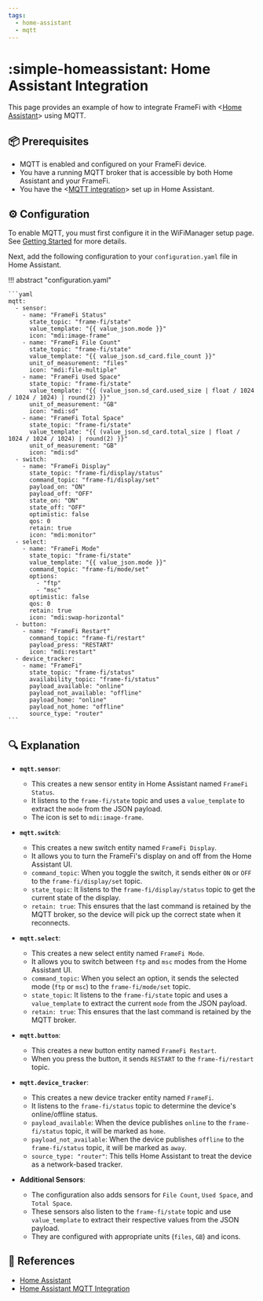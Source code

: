 ```yaml
---
tags:
  - home-assistant
  - mqtt
---
```

# :simple-homeassistant: Home Assistant Integration

This page provides an example of how to integrate FrameFi with <[Home Assistant][1]> using MQTT.

## :package: Prerequisites

- MQTT is enabled and configured on your FrameFi device.
- You have a running MQTT broker that is accessible by both Home Assistant and your FrameFi.
- You have the <[MQTT integration][2]> set up in Home Assistant.

## :gear: Configuration

To enable MQTT, you must first configure it in the WiFiManager setup page. See [Getting Started](getting-started.md#satellite-wi-fi-and-mqtt-setup) for more details.

Next, add the following configuration to your `configuration.yaml` file in Home Assistant.

!!! abstract "configuration.yaml"

    ```yaml
    mqtt:
      - sensor:
        - name: "FrameFi Status"
          state_topic: "frame-fi/state"
          value_template: "{{ value_json.mode }}"
          icon: "mdi:image-frame"
        - name: "FrameFi File Count"
          state_topic: "frame-fi/state"
          value_template: "{{ value_json.sd_card.file_count }}"
          unit_of_measurement: "files"
          icon: "mdi:file-multiple"
        - name: "FrameFi Used Space"
          state_topic: "frame-fi/state"
          value_template: "{{ (value_json.sd_card.used_size | float / 1024 / 1024 / 1024) | round(2) }}"
          unit_of_measurement: "GB"
          icon: "mdi:sd"
        - name: "FrameFi Total Space"
          state_topic: "frame-fi/state"
          value_template: "{{ (value_json.sd_card.total_size | float / 1024 / 1024 / 1024) | round(2) }}"
          unit_of_measurement: "GB"
          icon: "mdi:sd"
      - switch:
        - name: "FrameFi Display"
          state_topic: "frame-fi/display/status"
          command_topic: "frame-fi/display/set"
          payload_on: "ON"
          payload_off: "OFF"
          state_on: "ON"
          state_off: "OFF"
          optimistic: false
          qos: 0
          retain: true
          icon: "mdi:monitor"
      - select:
        - name: "FrameFi Mode"
          state_topic: "frame-fi/state"
          value_template: "{{ value_json.mode }}"
          command_topic: "frame-fi/mode/set"
          options:
            - "ftp"
            - "msc"
          optimistic: false
          qos: 0
          retain: true
          icon: "mdi:swap-horizontal"
      - button:
        - name: "FrameFi Restart"
          command_topic: "frame-fi/restart"
          payload_press: "RESTART"
          icon: "mdi:restart"
      - device_tracker:
        - name: "FrameFi"
          state_topic: "frame-fi/status"
          availability_topic: "frame-fi/status"
          payload_available: "online"
          payload_not_available: "offline"
          payload_home: "online"
          payload_not_home: "offline"
          source_type: "router"
    ```

## :mag: Explanation

- **`mqtt.sensor`**:
    - This creates a new sensor entity in Home Assistant named `FrameFi Status`.
    - It listens to the `frame-fi/state` topic and uses a `value_template` to extract the `mode` from the JSON payload.
    - The icon is set to `mdi:image-frame`.

- **`mqtt.switch`**:
    - This creates a new switch entity named `FrameFi Display`.
    - It allows you to turn the FrameFi's display on and off from the Home Assistant UI.
    - `command_topic`: When you toggle the switch, it sends either `ON` or `OFF` to the `frame-fi/display/set` topic.
    - `state_topic`: It listens to the `frame-fi/display/status` topic to get the current state of the display.
    - `retain: true`: This ensures that the last command is retained by the MQTT broker, so the device will pick up the correct state when it reconnects.

- **`mqtt.select`**:
    - This creates a new select entity named `FrameFi Mode`.
    - It allows you to switch between `ftp` and `msc` modes from the Home Assistant UI.
    - `command_topic`: When you select an option, it sends the selected mode (`ftp` or `msc`) to the `frame-fi/mode/set` topic.
    - `state_topic`: It listens to the `frame-fi/state` topic and uses a `value_template` to extract the current `mode` from the JSON payload.
    - `retain: true`: This ensures that the last command is retained by the MQTT broker.

- **`mqtt.button`**:
    - This creates a new button entity named `FrameFi Restart`.
    - When you press the button, it sends `RESTART` to the `frame-fi/restart` topic.

- **`mqtt.device_tracker`**:
    - This creates a new device tracker entity named `FrameFi`.
    - It listens to the `frame-fi/status` topic to determine the device's online/offline status.
    - `payload_available`: When the device publishes `online` to the `frame-fi/status` topic, it will be marked as `home`.
    - `payload_not_available`: When the device publishes `offline` to the `frame-fi/status` topic, it will be marked as `away`.
    - `source_type: "router"`: This tells Home Assistant to treat the device as a network-based tracker.

- **Additional Sensors**:
    - The configuration also adds sensors for `File Count`, `Used Space`, and `Total Space`.
    - These sensors also listen to the `frame-fi/state` topic and use `value_template` to extract their respective values from the JSON payload.
    - They are configured with appropriate units (`files`, `GB`) and icons.

## :link: References

- [Home Assistant][1]
- [Home Assistant MQTT Integration][2]

[1]: <https://www.home-assistant.io/>
[2]: <https://www.home-assistant.io/integrations/mqtt/>

